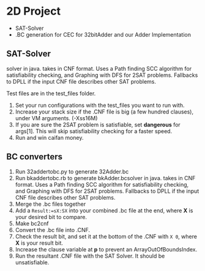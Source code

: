 # 2D Project

- SAT-Solver
- .BC generation for CEC for 32bitAdder and our Adder Implementation

## SAT-Solver
solver in java. takes in CNF format.
Uses a Path finding SCC algorithm for satisfiability checking, and Graphing with DFS for 2SAT problems.
Fallbacks to DPLL if the input CNF file describes other SAT problems.

Test files are in the test_files folder.

1. Set your run configurations with the test_files you want to run with.
2. Increase your stack size if the .CNF file is big (a few hundred clauses), under VM arguments. (-Xss16M)
3. If you are sure the 2SAT problem is satisfiable, set **dangerous** for args[1].
   This will skip satisfiability checking for a faster speed.
4. Run and win caifan money.

## BC converters

1. Run 32addertobc.py to generate 32Adder.bc
2. Run bkaddertobc.rb to generate bkAdder.bcsolver in java. takes in CNF format.
Uses a Path finding SCC algorithm for satisfiability checking, and Graphing with DFS for 2SAT problems.
Fallbacks to DPLL if the input CNF file describes other SAT problems.
3. Merge the .bc files together
4. Add a ```Result:=sX:SX``` into your combined .bc file at the end, where **X** is your desired bit to compare.
5. Make bc2cnf
6. Convert the .bc file into .CNF.
7. Check the result bit, and set it at the bottom of the .CNF with ```X 0```, where **X** is your result bit.
8. Increase the clause variable at **p** to prevent an ArrayOutOfBoundsIndex.
9. Run the resultant .CNF file with the SAT Solver. It should be unsatisfiable.